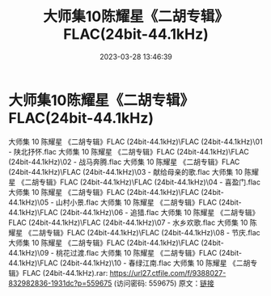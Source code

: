 ﻿---
title: 大师集10陈耀星《二胡专辑》FLAC(24bit-44.1kHz)
date: 2023-03-28 13:46:39
categories: 古典音乐、新世纪、纯音雅乐
tags: 纯音雅乐
---
# 大师集10陈耀星《二胡专辑》FLAC(24bit-44.1kHz)

大师集 10 陈耀星 《二胡专辑》FLAC
(24bit-44.1kHz)\FLAC (24bit-44.1kHz)\01 - 陕北抒怀.flac
大师集 10 陈耀星 《二胡专辑》FLAC (24bit-44.1kHz)\FLAC (24bit-44.1kHz)\02 -
战马奔腾.flac
大师集 10 陈耀星 《二胡专辑》FLAC (24bit-44.1kHz)\FLAC (24bit-44.1kHz)\03 -
献给母亲的歌.flac
大师集 10 陈耀星 《二胡专辑》FLAC (24bit-44.1kHz)\FLAC (24bit-44.1kHz)\04 -
喜盈门.flac
大师集 10 陈耀星 《二胡专辑》FLAC (24bit-44.1kHz)\FLAC (24bit-44.1kHz)\05 -
山村小景.flac
大师集 10 陈耀星 《二胡专辑》FLAC (24bit-44.1kHz)\FLAC (24bit-44.1kHz)\06 -
追猎.flac
大师集 10 陈耀星 《二胡专辑》FLAC (24bit-44.1kHz)\FLAC (24bit-44.1kHz)\07 -
水乡欢歌.flac
大师集 10 陈耀星 《二胡专辑》FLAC (24bit-44.1kHz)\FLAC (24bit-44.1kHz)\08 -
节庆.flac
大师集 10 陈耀星 《二胡专辑》FLAC (24bit-44.1kHz)\FLAC (24bit-44.1kHz)\09 -
桃花过渡.flac
大师集 10 陈耀星 《二胡专辑》FLAC (24bit-44.1kHz)\FLAC (24bit-44.1kHz)\10 -
春绿江南.flac
大师集 10 陈耀星 《二胡专辑》FLAC (24bit-44.1kHz).rar: https://url27.ctfile.com/f/9388027-832982836-1931dc?p=559675
(访问密码: 559675)
原文：[链接](https://blog.sina.com.cn/s/blog_1647c7e760103116x.html)